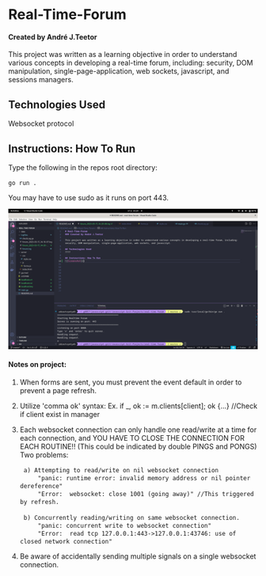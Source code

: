 # Real-Time-Forum
#### Created by André J.Teetor

This project was written as a learning objective in order to understand various concepts in developing a real-time forum, including: security, DOM manipulation, single-page-application, web sockets, javascript, and sessions managers.

## Technologies Used
Websocket protocol

## Instructions: How To Run

Type the following in the repos root directory:

```
go run .
```

You may have to use sudo as it runs on port 443.


![Screenshot](picture_test.png)



#### Notes on project:
1) When forms are sent, you must prevent the event default in order to prevent a page refresh.

2) Utilize 'comma ok' syntax:
    Ex. 
	if _, ok := m.clients[client]; ok {...} //Check if client exist in manager

3) Each websocket connection can only handle one read/write at a time for each connection, and YOU HAVE TO CLOSE THE CONNECTION FOR EACH ROUTINE!! (This could be indicated by double PINGS and PONGS)
        Two problems:
        
        a) Attempting to read/write on nil websocket connection
            "panic: runtime error: invalid memory address or nil pointer dereference"
            "Error:  websocket: close 1001 (going away)" //This triggered by refresh.

        b) Concurrently reading/writing on same websocket connection.
            "panic: concurrent write to websocket connection"
            "Error:  read tcp 127.0.0.1:443->127.0.0.1:43746: use of closed network connection"

4) Be aware of accidentally sending multiple signals on a single websocket connection.